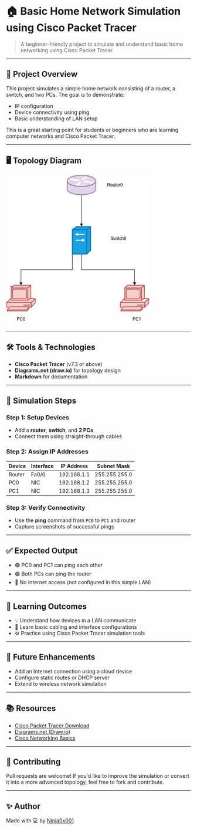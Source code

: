# 🏠 Basic Home Network Simulation using Cisco Packet Tracer

> A beginner-friendly project to simulate and understand basic home networking using Cisco Packet Tracer.

---

## 📌 Project Overview

This project simulates a simple home network consisting of a router, a switch, and two PCs. The goal is to demonstrate:
- IP configuration
- Device connectivity using ping
- Basic understanding of LAN setup

This is a great starting point for students or beginners who are learning computer networks and Cisco Packet Tracer.

---

## 🖥️ Topology Diagram

![network-topology](home_network_topology.png)

---

## 🛠️ Tools & Technologies

- **Cisco Packet Tracer** (v7.3 or above)
- **Diagrams.net (draw.io)** for topology design
- **Markdown** for documentation

---



## 🧪 Simulation Steps

### Step 1: Setup Devices
- Add a **router**, **switch**, and **2 PCs**
- Connect them using straight-through cables

### Step 2: Assign IP Addresses
| Device | Interface | IP Address     | Subnet Mask     |
|--------|-----------|----------------|------------------|
| Router | Fa0/0     | 192.168.1.1    | 255.255.255.0    |
| PC0    | NIC       | 192.168.1.2    | 255.255.255.0    |
| PC1    | NIC       | 192.168.1.3    | 255.255.255.0    |

### Step 3: Verify Connectivity
- Use the **ping** command from `PC0` to `PC1` and router
- Capture screenshots of successful pings

---

## ✅ Expected Output

- 🟢 PC0 and PC1 can ping each other
- 🟢 Both PCs can ping the router
- 🔴 No Internet access (not configured in this simple LAN)



---

## 🎯 Learning Outcomes

- 💡 Understand how devices in a LAN communicate
- 🔌 Learn basic cabling and interface configurations
- ⚙️ Practice using Cisco Packet Tracer simulation tools

---

## 🧠 Future Enhancements

- Add an Internet connection using a cloud device
- Configure static routes or DHCP server
- Extend to wireless network simulation

---

## 📚 Resources

- [Cisco Packet Tracer Download](https://www.netacad.com/courses/packet-tracer)
- [Diagrams.net (Draw.io)](https://draw.io)
- [Cisco Networking Basics](https://skillsforall.com/course/networking-basics)

---

## 🤝 Contributing

Pull requests are welcome! If you'd like to improve the simulation or convert it into a more advanced topology, feel free to fork and contribute.

---

## ✨ Author

Made with 💻 by [Ninja0x001](https://github.com/Ninja0x001)


